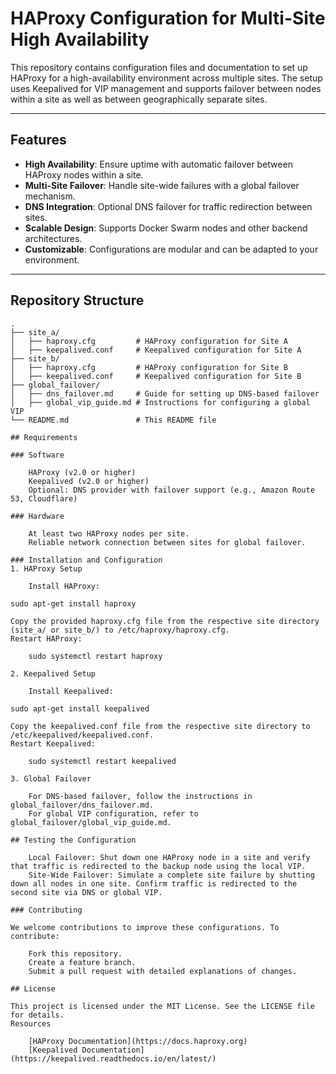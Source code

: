 # HAProxy Configuration for Multi-Site High Availability

This repository contains configuration files and documentation to set up HAProxy for a high-availability environment across multiple sites. The setup uses Keepalived for VIP management and supports failover between nodes within a site as well as between geographically separate sites.

---

## Features

- **High Availability**: Ensure uptime with automatic failover between HAProxy nodes within a site.
- **Multi-Site Failover**: Handle site-wide failures with a global failover mechanism.
- **DNS Integration**: Optional DNS failover for traffic redirection between sites.
- **Scalable Design**: Supports Docker Swarm nodes and other backend architectures.
- **Customizable**: Configurations are modular and can be adapted to your environment.

---

## Repository Structure

```plaintext
.
├── site_a/
│   ├── haproxy.cfg         # HAProxy configuration for Site A
│   ├── keepalived.conf     # Keepalived configuration for Site A
├── site_b/
│   ├── haproxy.cfg         # HAProxy configuration for Site B
│   ├── keepalived.conf     # Keepalived configuration for Site B
├── global_failover/
│   ├── dns_failover.md     # Guide for setting up DNS-based failover
│   ├── global_vip_guide.md # Instructions for configuring a global VIP
└── README.md               # This README file

## Requirements

### Software

    HAProxy (v2.0 or higher)
    Keepalived (v2.0 or higher)
    Optional: DNS provider with failover support (e.g., Amazon Route 53, Cloudflare)

### Hardware

    At least two HAProxy nodes per site.
    Reliable network connection between sites for global failover.

### Installation and Configuration
1. HAProxy Setup

    Install HAProxy:

sudo apt-get install haproxy

Copy the provided haproxy.cfg file from the respective site directory (site_a/ or site_b/) to /etc/haproxy/haproxy.cfg.
Restart HAProxy:

    sudo systemctl restart haproxy

2. Keepalived Setup

    Install Keepalived:

sudo apt-get install keepalived

Copy the keepalived.conf file from the respective site directory to /etc/keepalived/keepalived.conf.
Restart Keepalived:

    sudo systemctl restart keepalived

3. Global Failover

    For DNS-based failover, follow the instructions in global_failover/dns_failover.md.
    For global VIP configuration, refer to global_failover/global_vip_guide.md.

## Testing the Configuration

    Local Failover: Shut down one HAProxy node in a site and verify that traffic is redirected to the backup node using the local VIP.
    Site-Wide Failover: Simulate a complete site failure by shutting down all nodes in one site. Confirm traffic is redirected to the second site via DNS or global VIP.

### Contributing

We welcome contributions to improve these configurations. To contribute:

    Fork this repository.
    Create a feature branch.
    Submit a pull request with detailed explanations of changes.

## License

This project is licensed under the MIT License. See the LICENSE file for details.
Resources

    [HAProxy Documentation](https://docs.haproxy.org)
    [Keepalived Documentation](https://keepalived.readthedocs.io/en/latest/)
